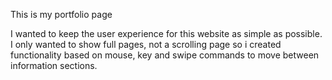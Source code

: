 This is my portfolio page

I wanted to keep the user experience for this website as simple as possible. I only wanted to show full pages, not a scrolling page so i created functionality based on mouse, key and swipe commands to move between information sections.
